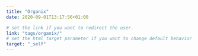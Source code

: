 ```yaml
---
title: "Organix"
date: 2020-09-01T13:17:56+01:00

# set the link if you want to redirect the user.
link: "tags/organix/"
# set the html target parameter if you want to change default behavior
target: "_self"
---
```



